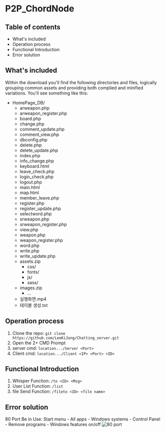 # P2P_ChordNode
## Table of contents
* What's included
* Operation process
* Functional Introduction
* Error solution
## What's included
Within the download you'll find the following directories and files, logically grouping common assets and providing both complied and minified variations. You'll see something like this:

* HomePage_DB/
   * arweapon.php  
   * arweapon_register.php  
   * board.php  
   * change.php  
   * comment_update.php  
   * comment_view.php  
   * dbconfig.php  
   * delete.php   
   * delete_update.php    
   * index.php   
   * info_change.php    
   * keyboard.html  
   * leave_check.php   
   * login_check.php   
   * logout.php   
   * main.html   
   * map.html   
   * member_leave.php    
   * register.php    
   * register_update.php   
   * selectword.php   
   * srweapon.php    
   * srweapon_register.php  
   * view.php   
   * weapon.php    
   * weapon_register.php  
   * word.php  
   * write.php  
   * write_update.php   
   * assets.zip  
      * css/   
      * fonts/  
      * js/  
      * sass/  
   * images.zip  
      * ...   
   * 실행화면.mp4  
   * 테이블 생성.txt  

## Operation process
1. Clone the repo: `git clone https://github.com/LeeKiJong/Chatting_server.git` 
2. Open the 2+ CMD Prompt
3. server cmd: `location.../Server <Port>`
4. Client cmd: `location.../Client <IP> <Port> <ID>`

## Functional Introduction
1. Whisper Function: `/to <ID> <Msg>`
2. User List Function: `/list`
3. file Send Function: `/fileto <ID> <file name>`

## Error solution
80 Port Be in Use:
Start menu - All apps - Windows systems - Control Panel - Remove programs - Windows features on/off
![80 port](https://user-images.githubusercontent.com/52438368/65368091-eeabd100-dc76-11e9-8af6-8eb6cc8c3b99.png)
